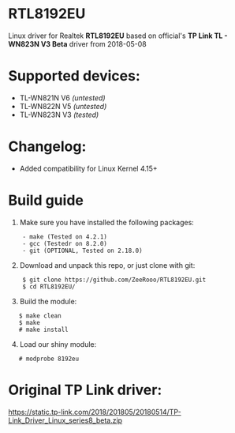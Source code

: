 # RTL8192EU
Linux driver for Realtek **RTL8192EU** based on official's **TP Link TL - WN823N V3 Beta** driver from 2018-05-08 

# Supported devices:
- TL-WN821N V6 _(untested)_
- TL-WN822N V5 _(untested)_
- TL-WN823N V3 _(tested)_

# Changelog:
- Added compatibility for Linux Kernel 4.15+

# Build guide

1. Make sure you have installed the following packages: 

```shell
    - make (Tested on 4.2.1)
    - gcc (Testedr on 8.2.0)
    - git (OPTIONAL, Tested on 2.18.0)
 ```

2. Download and unpack this repo, or just clone with git:

```shell
    $ git clone https://github.com/ZeeRooo/RTL8192EU.git
    $ cd RTL8192EU/
 ```
 
 3. Build the module:
 
 ```shell
    $ make clean
    $ make
    # make install
 ```
 
  4. Load our shiny module:
 
 ```shell
    # modprobe 8192eu
 ```
 
 # Original TP Link driver:
 https://static.tp-link.com/2018/201805/20180514/TP-Link_Driver_Linux_series8_beta.zip

